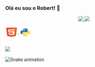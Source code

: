 ### Olá eu sou o Robert! 👋

<div align="center">
  <a href="https://github.com/robert-oliveira">
  <img height="160em" src="https://github-readme-stats.vercel.app/api?username=robert-oliveira&show_icons=true&theme=prussian&include_all_commits=true&count_private=true"/>
  <img height="160em" src="https://github-readme-stats.vercel.app/api/top-langs/?username=robert-oliveira&layout=compact&langs_count=7&theme=prussian"/>
</div>
<div style="display: inline_block"><br>
  <img align="center" alt="Rafa-HTML" height="30" width="40" src="https://raw.githubusercontent.com/devicons/devicon/master/icons/html5/html5-original.svg">
  <img align="center" alt="Rafa-Python" height="30" width="40" src="https://raw.githubusercontent.com/devicons/devicon/master/icons/python/python-original.svg">
</div>
  
  ##
 
<div> 



  <a href="https://www.linkedin.com/in/robert-oliveira-5a966a1b6/" target="_blank"><img src="https://img.shields.io/badge/-LinkedIn-%230077B5?style=for-the-badge&logo=linkedin&logoColor=white" target="_blank"></a> 
 
  ![Snake animation](https://github.com/robert-oliveira/robert-oliveira/blob/output/github-contribution-grid-snake.svg)
 
</div>

